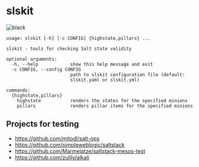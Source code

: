 # slskit

![black](https://img.shields.io/badge/code%20style-black-000000.svg)

```
usage: slskit [-h] [-c CONFIG] {highstate,pillars} ...

slskit - tools for checking Salt state validity

optional arguments:
  -h, --help            show this help message and exit
  -c CONFIG, --config CONFIG
                        path to slskit configuration file (default:
                        slskit.yaml or slskit.yml)

commands:
  {highstate,pillars}
    highstate           renders the states for the specified minions
    pillars             renders pillar items for the specified minions
```

## Projects for testing

- https://github.com/mitodl/salt-ops
- https://github.com/simpIeweblogic/saltstack
- https://github.com/Marmelatze/saltstack-mesos-test
- https://github.com/zulily/alkali
